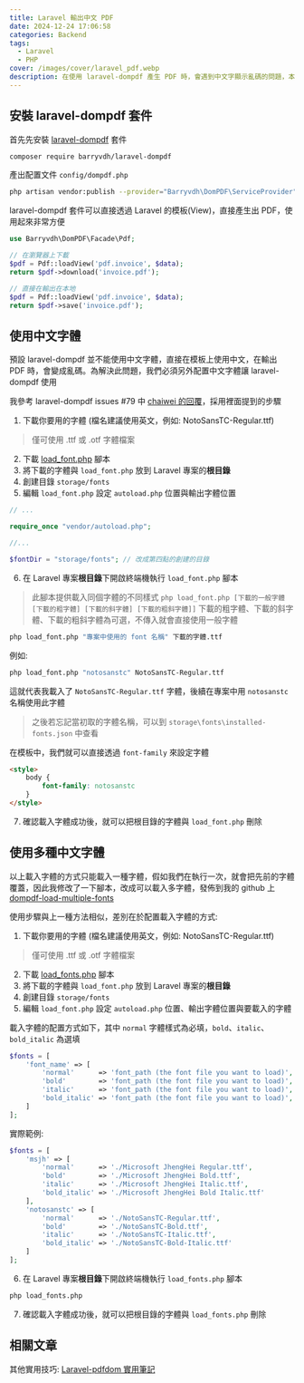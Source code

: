 ```yaml
---
title: Laravel 輸出中文 PDF
date: 2024-12-24 17:06:58
categories: Backend
tags:
  - Laravel
  - PHP
cover: /images/cover/laravel_pdf.webp
description: 在使用 laravel-dompdf 產生 PDF 時，會遇到中文字顯示亂碼的問題，本篇文章提供解決辦法，幫助開發者順利生成完整且正確的中文 PDF。
---
```


## 安裝 laravel-dompdf 套件

首先先安裝 [laravel-dompdf](https://github.com/barryvdh/laravel-dompdf) 套件

```Bash
composer require barryvdh/laravel-dompdf
```

產出配置文件 `config/dompdf.php`

```Bash
php artisan vendor:publish --provider="Barryvdh\DomPDF\ServiceProvider"
```

laravel-dompdf 套件可以直接透過 Laravel 的模板(View)，直接產生出 PDF，使用起來非常方便

```PHP
use Barryvdh\DomPDF\Facade\Pdf;

// 在瀏覽器上下載
$pdf = Pdf::loadView('pdf.invoice', $data);
return $pdf->download('invoice.pdf');

// 直接在輸出在本地
$pdf = Pdf::loadView('pdf.invoice', $data);
return $pdf->save('invoice.pdf');
```

## 使用中文字體

預設 laravel-dompdf 並不能使用中文字體，直接在模板上使用中文，在輸出 PDF 時，會變成亂碼。為解決此問題，我們必須另外配置中文字體讓 laravel-dompdf 使用

我參考 laravel-dompdf issues #79 中 [chaiwei 的回覆](https://github.com/barryvdh/laravel-dompdf/issues/79#issuecomment-257003345)，採用裡面提到的步驟

1. 下載你要用的字體 (檔名建議使用英文，例如: NotoSansTC-Regular.ttf)

> 僅可使用 .ttf 或 .otf 字體檔案

2. 下載 [load_font.php](https://github.com/dompdf/utils/blob/master/load_font.php) 腳本
3. 將下載的字體與 `load_font.php` 放到 Laravel 專案的**根目錄**
4. 創建目錄 `storage/fonts`
5. 編輯 `load_font.php` 設定 `autoload.php` 位置與輸出字體位置

```PHP
// ...

require_once "vendor/autoload.php";

//...

$fontDir = "storage/fonts"; // 改成第四點的創建的目錄
```

6. 在 Laravel 專案**根目錄**下開啟終端機執行 `load_font.php` 腳本

> 此腳本提供載入同個字體的不同樣式 `php load_font.php [下載的一般字體 [下載的粗字體] [下載的斜字體] [下載的粗斜字體]]`
> 下載的粗字體、下載的斜字體、下載的粗斜字體為可選，不傳入就會直接使用一般字體

```Bash
php load_font.php "專案中使用的 font 名稱" 下載的字體.ttf
```

例如:

```Bash
php load_font.php "notosanstc" NotoSansTC-Regular.ttf
```

這就代表我載入了 `NotoSansTC-Regular.ttf` 字體，後續在專案中用 `notosanstc` 名稱使用此字體

> 之後若忘記當初取的字體名稱，可以到 `storage\fonts\installed-fonts.json` 中查看

在模板中，我們就可以直接透過 `font-family` 來設定字體

```HTML
<style>
    body {
        font-family: notosanstc
    }
</style>
```

7. 確認載入字體成功後，就可以把根目錄的字體與 `load_font.php` 刪除

## 使用多種中文字體

以上載入字體的方式只能載入一種字體，假如我們在執行一次，就會把先前的字體覆蓋，因此我修改了一下腳本，改成可以載入多字體，發佈到我的 github 上 [dompdf-load-multiple-fonts](https://github.com/Link1515/dompdf-load-multiple-fonts)

使用步驟與上一種方法相似，差別在於配置載入字體的方式:

1. 下載你要用的字體 (檔名建議使用英文，例如: NotoSansTC-Regular.ttf)

> 僅可使用 .ttf 或 .otf 字體檔案

2. 下載 [load_fonts.php](https://github.com/Link1515/dompdf-load-multiple-fonts/blob/master/load_fonts.php) 腳本
3. 將下載的字體與 `load_font.php` 放到 Laravel 專案的**根目錄**
4. 創建目錄 `storage/fonts`
5. 編輯 `load_font.php` 設定 `autoload.php` 位置、輸出字體位置與要載入的字體

載入字體的配置方式如下，其中 `normal` 字體樣式為必填，`bold`、`italic`、`bold_italic` 為選填

```PHP
$fonts = [
    'font_name' => [
        'normal'      => 'font_path (the font file you want to load)', // required
        'bold'        => 'font_path (the font file you want to load)', // optional
        'italic'      => 'font_path (the font file you want to load)', // optional
        'bold_italic' => 'font_path (the font file you want to load)', // optional
    ]
];
```

實際範例:

```PHP
$fonts = [
    'msjh' => [
        'normal'      => './Microsoft JhengHei Regular.ttf',
        'bold'        => './Microsoft JhengHei Bold.ttf',
        'italic'      => './Microsoft JhengHei Italic.ttf',
        'bold_italic' => './Microsoft JhengHei Bold Italic.ttf'
    ],
    'notosanstc' => [
        'normal'      => './NotoSansTC-Regular.ttf',
        'bold'        => './NotoSansTC-Bold.ttf',
        'italic'      => './NotoSansTC-Italic.ttf',
        'bold_italic' => './NotoSansTC-Bold-Italic.ttf'
    ]
];
```

6. 在 Laravel 專案**根目錄**下開啟終端機執行 `load_fonts.php` 腳本

```Bash
php load_fonts.php
```

7. 確認載入字體成功後，就可以把根目錄的字體與 `load_fonts.php` 刪除

## 相關文章

其他實用技巧: [Laravel-pdfdom 實用筆記](/Backend/laravel-pdfdom-practical-notes)
